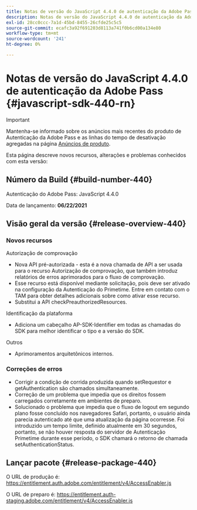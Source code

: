 ```yaml
---
title: Notas de versão do JavaScript 4.4.0 de autenticação da Adobe Pass
description: Notas de versão do JavaScript 4.4.0 de autenticação da Adobe Pass
exl-id: 28cc0ccc-7a1d-45bd-8455-26cfde25c5c5
source-git-commit: ecafc3a92f691203d8113a741f0b6cd00a134e80
workflow-type: tm+mt
source-wordcount: '241'
ht-degree: 0%

---
```


# Notas de versão do JavaScript 4.4.0 de autenticação da Adobe Pass {#javascript-sdk-440-rn}

>[!IMPORTANT]
>
> Mantenha-se informado sobre os anúncios mais recentes do produto de Autenticação da Adobe Pass e as linhas do tempo de desativação agregadas na página [Anúncios de produto](/help/authentication/product-announcements.md).

Esta página descreve novos recursos, alterações e problemas conhecidos com esta versão:

## Número da Build {#build-number-440}

Autenticação do Adobe Pass: JavaScript 4.4.0

Data de lançamento: **06/22/2021**

## Visão geral da versão {#release-overview-440}

### Novos recursos

Autorização de comprovação

* Nova API pré-autorizada - esta é a nova chamada de API a ser usada para o recurso Autorização de comprovação, que também introduz relatórios de erros aprimorados para o fluxo de comprovação.
* Esse recurso está disponível mediante solicitação, pois deve ser ativado na configuração da Autenticação do Primetime. Entre em contato com o TAM para obter detalhes adicionais sobre como ativar esse recurso.
* Substitui a API checkPreauthorizedResources.

Identificação da plataforma

* Adiciona um cabeçalho AP-SDK-Identifier em todas as chamadas do SDK para melhor identificar o tipo e a versão do SDK.

Outros

* Aprimoramentos arquitetônicos internos.

### Correções de erros

* Corrigir a condição de corrida produzida quando setRequestor e getAuthentication são chamados simultaneamente.
* Correção de um problema que impedia que os direitos fossem carregados corretamente em ambientes de preparo.
* Solucionado o problema que impedia que o fluxo de logout em segundo plano fosse concluído nos navegadores Safari, portanto, o usuário ainda parecia autenticado até que uma atualização da página ocorresse. Foi introduzido um tempo limite, definido atualmente em 30 segundos, portanto, se não houver resposta do servidor de Autenticação Primetime durante esse período, o SDK chamará o retorno de chamada setAuthenticationStatus.

## Lançar pacote {#release-package-440}

O URL de produção é: https://entitlement.auth.adobe.com/entitlement/v4/AccessEnabler.js

O URL de preparo é: https://entitlement.auth-staging.adobe.com/entitlement/v4/AccessEnabler.js
